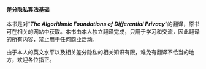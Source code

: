 #### 差分隐私算法基础

本书是对“___The Algorithmic Foundations of Differential Privacy___”的翻译，原书可在相关的网站中获取。本书由本人独立翻译完成，只用于学习和交流，因此翻译的所有内容，禁止用于任何商业活动。


由于本人的英文水平以及相关差分隐私的相关知识有限，难免有翻译不恰当的地方，欢迎各位指正。


